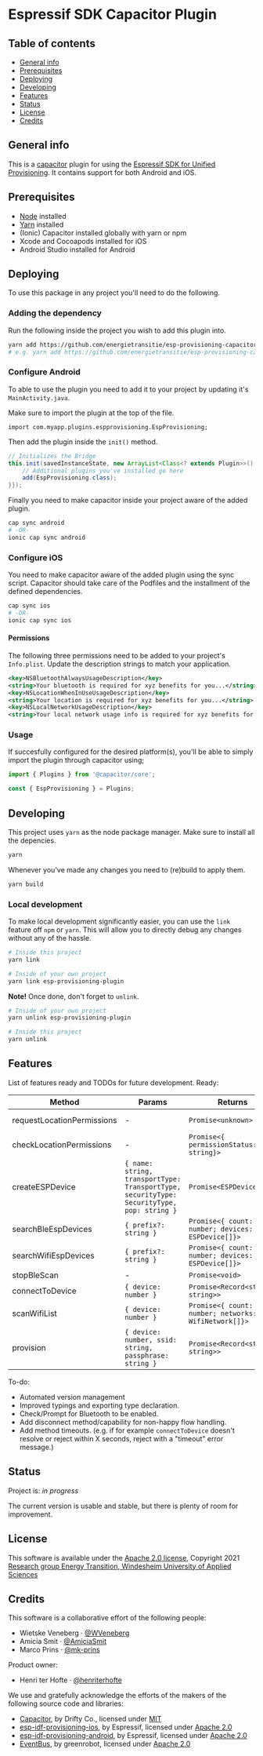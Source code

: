 # Espressif SDK Capacitor Plugin

## Table of contents
* [General info](#general-info)
* [Prerequisites](#prerequisites)
* [Deploying](#deploying)
* [Developing](#developing) 
* [Features](#features)
* [Status](#status)
* [License](#license)
* [Credits](#credits)

## General info
This is a [capacitor](https://capacitorjs.com/docs) plugin for using the [Espressif SDK for Unified Provisioning](https://docs.espressif.com/projects/esp-idf/en/latest/esp32/api-reference/provisioning/provisioning.html). It contains support for both Android and iOS.

## Prerequisites
 - [Node](https://nodejs.org/en/) installed
 - [Yarn](https://yarnpkg.com/) installed
 - (Ionic) Capacitor installed globally with yarn or npm
 - Xcode and Cocoapods installed for iOS
 - Android Studio installed for Android

## Deploying
To use this package in any project you'll need to do the following.

### Adding the dependency
Run the following inside the project you wish to add this plugin into.
```bash
yarn add https://github.com/energietransitie/esp-provisioning-capacitor-plugin#<release_version>
# e.g. yarn add https://github.com/energietransitie/esp-provisioning-capacitor-plugin#v1.0.0
```

### Configure Android
To able to use the plugin you need to add it to your project by updating it's `MainActivity.java`.

Make sure to import the plugin at the top of the file.
```
import com.myapp.plugins.espprovisioning.EspProvisioning;
```

Then add the plugin inside the `init()` method.
```java
// Initializes the Bridge
this.init(savedInstanceState, new ArrayList<Class<? extends Plugin>>() {{
    // Additional plugins you've installed go here
    add(EspProvisioning.class);
}});
```

Finally you need to make capacitor inside your project aware of the added plugin.
```bash
cap sync android
# -OR-
ionic cap sync android
```

### Configure iOS
You need to make capacitor aware of the added plugin using the sync script. Capacitor should take care of the Podfiles and the installment of the defined dependencies.
```bash
cap sync ios
# -OR-
ionic cap sync ios
```

#### Permissions
The following three permissions need to be added to your project's `Info.plist`. Update the description strings to match your application.
```xml
<key>NSBluetoothAlwaysUsageDescription</key>
<string>Your bluetooth is required for xyz benefits for you...</string>
<key>NSLocationWhenInUseUsageDescription</key>
<string>Your location is required for xyz benefits for you...</string>
<key>NSLocalNetworkUsageDescription</key>
<string>Your local network usage info is required for xyz benefits for you...</string>
```

### Usage
If succesfully configured for the desired platform(s), you'll be able to simply import the plugin through capacitor using;
```js
import { Plugins } from '@capacitor/core';

const { EspProvisioning } = Plugins;
```

## Developing
This project uses `yarn` as the node package manager. Make sure to install all the depencies.
```bash
yarn
```

Whenever you've made any changes you need to (re)build to apply them.
```bash
yarn build
```

### Local development
To make local development significantly easier, you can use the `link` feature off `npm` or `yarn`. This will allow you to directly debug any changes without any of the hassle.

```bash
# Inside this project
yarn link

# Inside of your own project
yarn link esp-provisioning-plugin
```

**Note!** Once done, don't forget to `unlink`.
```bash
# Inside of your own project
yarn unlink esp-provisioning-plugin

# Inside this project
yarn unlink
```

## Features
List of features ready and TODOs for future development. Ready:

| Method | Params | Returns | Note |
| ------ | ------ | ------- | ---- |
| requestLocationPermissions | - | `Promise<unknown>` | Android Only |
| checkLocationPermissions | - | `Promise<{ permissionStatus: string}>` | Android Only |
| createESPDevice | `{ name: string, transportType: TransportType, securityType: SecurityType, pop: string }` | `Promise<ESPDevice>` | - |
| searchBleEspDevices | `{ prefix?: string }` | `Promise<{ count: number; devices: ESPDevice[]}>` | - |
| searchWifiEspDevices | `{ prefix?: string }` | `Promise<{ count: number; devices: ESPDevice[]}>` | Android Only |
| stopBleScan | - | `Promise<void>` | - |
| connectToDevice | `{ device: number }` | `Promise<Record<string, string>>` | - |
| scanWifiList | `{ device: number }` | `Promise<{ count: number; networks: WifiNetwork[]}>` | - |
| provision | `{ device: number, ssid: string, passphrase: string }` | `Promise<Record<string, string>>` | - |

To-do:
 * Automated version management
 * Improved typings and exporting type declaration.
 * Check/Prompt for Bluetooth to be enabled.
 * Add disconnect method/capability for non-happy flow handling.
 * Add method timeouts. (e.g. if for example `connectToDevice` doesn't resolve or reject within X seconds, reject with a "timeout" error message.)

## Status
Project is: _in progress_

The current version is usable and stable, but there is plenty of room for improvement.

## License
This software is available under the [Apache 2.0 license](./LICENSE), Copyright 2021 [Research group Energy Transition, Windesheim University of Applied Sciences](https://windesheim.nl/energietransitie) 

## Credits
This software is a collaborative effort of the following people:
* Wietske Veneberg  ·  [@WVeneberg](https://github.com/WVeneberg)
* Amicia Smit  ·  [@AmiciaSmit](https://github.com/AmiciaSmit)
* Marco Prins  ·  [@mk-prins](https://github.com/mk-prins)

Product owner:
* Henri ter Hofte  ·  [@henriterhofte](https://github.com/henriterhofte)

We use and gratefully acknowledge the efforts of the makers of the following source code and libraries:

* [Capacitor](https://github.com/ionic-team/capacitor), by Drifty Co., licensed under [MIT](https://github.com/ionic-team/capacitor/blob/main/LICENSE)
* [esp-idf-provisioning-ios](https://github.com/espressif/esp-idf-provisioning-ios), by Espressif, licensed under [Apache 2.0](https://github.com/espressif/esp-idf-provisioning-ios/blob/master/LICENSE)
* [esp-idf-provisioning-android](https://github.com/espressif/esp-idf-provisioning-android), by Espressif, licensed under [Apache 2.0](https://github.com/espressif/esp-idf-provisioning-android/blob/master/LICENSE)
* [EventBus](https://github.com/greenrobot/EventBus), by greenrobot, licensed under [Apache 2.0](https://github.com/greenrobot/EventBus/blob/master/LICENSE)
